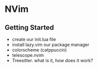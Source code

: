 # NVim

## Getting Started

- create our init.lua file
- install lazy.vim our package manager 
- colorscheme (catppuccin) 
- telescope.nvim 
- Treesitter. what is it, how does it work?

